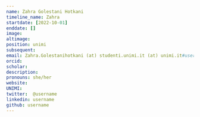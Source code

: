 ```yaml
---
name: Zahra Golestani Hotkani
timeline_name: Zahra
startdate: [2022-10-01]
enddate: []
image: 
altimage: 
position: unimi
subsequent: 
email: Zahra.Golestanihotkani (at) studenti.unimi.it (at) unimi.it#username (at) domain.com #Enter your preferred public e-mail address
orcid: 
scholar: 
description: 
pronouns: she/her
website: 
UNIMI: 
twitter:  @username
linkedin: username
github: username
---
```

